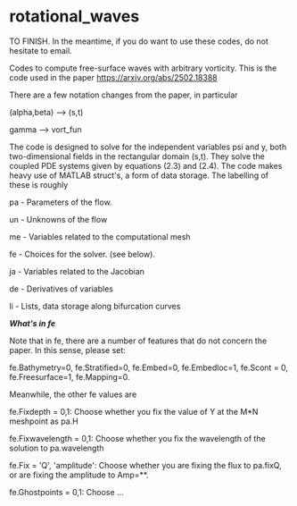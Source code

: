 # rotational_waves

TO FINISH. In the meantime, if you do want to use these codes, do not hesitate to email. 

Codes to compute free-surface waves with arbitrary vorticity. This is the code used in the paper https://arxiv.org/abs/2502.18388

There are a few notation changes from the paper, in particular 

  (alpha,beta) --> (s,t)

  gamma --> vort_fun



The code is designed to solve for the independent variables psi and y, both two-dimensional fields in the rectangular domain (s,t). They solve the coupled PDE systems given by equations (2.3) and (2.4). The code makes heavy use of MATLAB struct's, a form of data storage. The labelling of these is roughly

pa - Parameters of the flow.

un - Unknowns of the flow 

me - Variables related to the computational mesh

fe - Choices for the solver. (see below).

ja - Variables related to the Jacobian

de - Derivatives of variables

li - Lists, data storage along bifurcation curves


***What's in fe***

Note that in fe, there are a number of features that do not concern the paper. In this sense, please set:

fe.Bathymetry=0, fe.Stratified=0, fe.Embed=0, fe.Embedloc=1, fe.Scont = 0, fe.Freesurface=1, fe.Mapping=0.



Meanwhile, the other fe values are

fe.Fixdepth = 0,1: Choose whether you fix the value of Y at the M*N meshpoint as pa.H

fe.Fixwavelength = 0,1: Choose whether you fix the wavelength of the solution to pa.wavelength

fe.Fix = 'Q', 'amplitude': Choose whether you are fixing the flux to pa.fixQ, or are fixing the amplitude to Amp=**.

fe.Ghostpoints = 0,1: Choose ...





